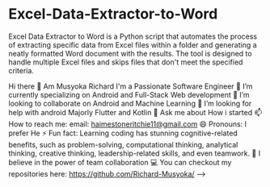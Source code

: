 # Excel-Data-Extractor-to-Word
Excel Data Extractor to Word is a Python script that automates the process of extracting specific data from Excel files within a folder and generating a neatly formatted Word document with the results. The tool is designed to handle multiple Excel files and skips files that don't meet the specified criteria.


Hi there 👋 Am Musyoka Richard
I'm a Passionate Software Engineer
🔭 I’m currently specializing on Android and Full-Stack Web development
👯 I’m looking to collaborate on Android and Machine Learning
🤔 I’m looking for help with android Majorly Flutter and Kotlin
💬 Ask me about How i started
📫 How to reach me: email: haimestoneritchie11@gmail.com
😄 Pronouns: I prefer He
⚡ Fun fact: Learning coding has stunning cognitive-related benefits, such as problem-solving, computational thinking, analytical thinking, creative thinking, leadership-related skills, and even teamwork.
💪 I believe in the power of team collaboration
💻 You can checkout my repositories here: https://github.com/Richard-Musyoka/ -->
